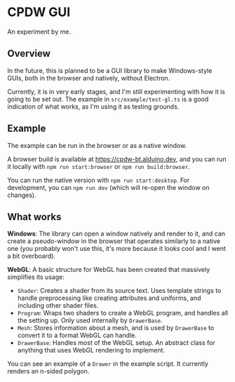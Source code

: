 # CPDW GUI

An experiment by me.

## Overview
In the future, this is planned to be a GUI library to make Windows-style GUIs, both in the browser
and natively, without Electron.

Currently, it is in very early stages, and I'm still experimenting with how it is going to be set out.
The example in `src/example/test-gl.ts` is a good indication of what works, as I'm using it as testing
grounds.

## Example
The example can be run in the browser or as a native window.

A browser build is available at https://cpdw-bt.alduino.dev, and you can run it locally with
`npm run start:browser` or `npm run build:browser`.

You can run the native version with `npm run start:desktop`.
For development, you can `npm run dev` (which will re-open the window on changes).

## What works

**Windows**: The library can open a window natively and render to it, and can create a pseudo-window
in the browser that operates similarly to a native one (you probably won't use this, it's more because
it looks cool and I went a bit overboard).

**WebGL**: A basic structure for WebGL has been created that massively simplifies its usage:
- `Shader`: Creates a shader from its source text. Uses template strings to handle preprocessing like
    creating attributes and uniforms, and including other shader files.
- `Program`: Wraps two shaders to create a WebGL program, and handles all the setting up. Only used
    internally by `DrawerBase`.
- `Mesh`: Stores information about a mesh, and is used by `DrawerBase` to convert it to a format WebGL
    can handle.
- `DrawerBase`: Handles most of the WebGL setup. An abstract class for anything that uses WebGL rendering to
    implement.
  
You can see an example of a `Drawer` in the example script. It currently renders an n-sided polygon.
